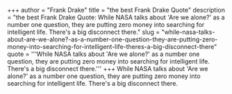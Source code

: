 +++
author = "Frank Drake"
title = "the best Frank Drake Quote"
description = "the best Frank Drake Quote: While NASA talks about 'Are we alone?' as a number one question, they are putting zero money into searching for intelligent life. There's a big disconnect there."
slug = "while-nasa-talks-about-are-we-alone?-as-a-number-one-question-they-are-putting-zero-money-into-searching-for-intelligent-life-theres-a-big-disconnect-there"
quote = '''While NASA talks about 'Are we alone?' as a number one question, they are putting zero money into searching for intelligent life. There's a big disconnect there.'''
+++
While NASA talks about 'Are we alone?' as a number one question, they are putting zero money into searching for intelligent life. There's a big disconnect there.
